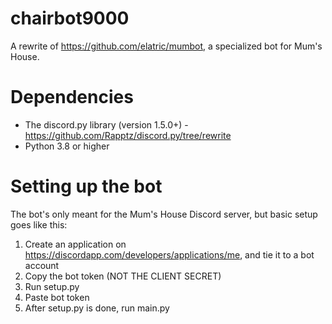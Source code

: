 # chairbot9000
A rewrite of https://github.com/elatric/mumbot, a specialized bot for Mum's House.

# Dependencies
- The discord.py library (version 1.5.0+) - https://github.com/Rapptz/discord.py/tree/rewrite
- Python 3.8 or higher

# Setting up the bot
The bot's only meant for the Mum's House Discord server, but basic setup goes like this:
1. Create an application on https://discordapp.com/developers/applications/me, and tie it to a bot account
2. Copy the bot token (NOT THE CLIENT SECRET)
3. Run setup.py
4. Paste bot token
5. After setup.py is done, run main.py
